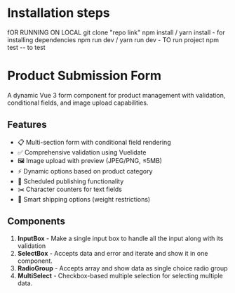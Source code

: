 
# Installation steps
fOR RUNNING ON LOCAL
git clone "repo link"
npm install / yarn install  -                for installing dependencies
npm run dev / yarn run dev  -                  TO run project
npm test -- to test 
 
 
# Product Submission Form

A dynamic Vue 3 form component for product management with validation, conditional fields, and image upload capabilities.

## Features

- 📋 Multi-section form with conditional field rendering
- ✅ Comprehensive validation using Vuelidate
- 🖼️ Image upload with preview (JPEG/PNG, ≤5MB)
- ⚡ Dynamic options based on product category
- 📅 Scheduled publishing functionality
- ✂️ Character counters for text fields
- 🚚 Smart shipping options (weight restrictions)

## Components

1. **InputBox** - Make a single input box to handle all the input along with its validation
2. **SelectBox** - Accepts data and error and iterate and show it in one component.
3. **RadioGroup** - Accepts array and show data as single choice radio group
4. **MultiSelect** - Checkbox-based multiple selection for selecting multiple data.




